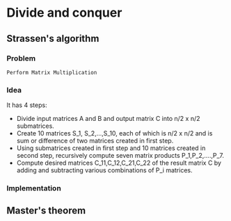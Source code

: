 # Divide and conquer

## Strassen's algorithm

### Problem

	Perform Matrix Multiplication

### Idea

It has 4 steps:

* Divide input matrices A and B and output matrix C into n/2 x n/2 submatrices.
* Create 10 matrices S_1, S_2,...,S_10, each of which is n/2 x n/2 and is sum or difference of two matrices created in first step.
* Using submatrices created in first step and 10 matrices created in second step, recursively compute seven matrix products P_1,P_2,....,P_7.
* Compute desired matrices C_11,C_12,C_21,C_22 of the result matrix C by adding and subtracting various combinations of P_i matrices.

### Implementation


## Master's theorem


	
	
